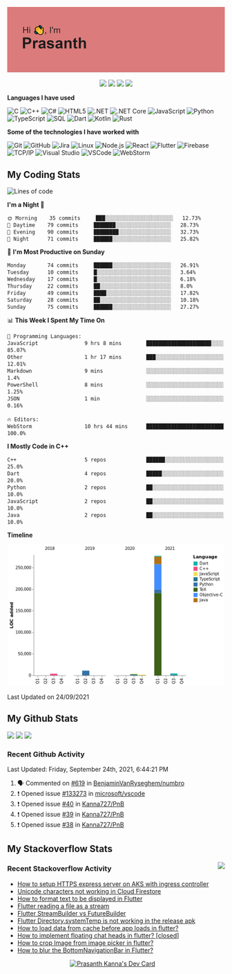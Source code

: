 ![Header](https://github.com/Kanna727/Kanna727/blob/master/header.png?raw=true)

<p align="center">
    <img src="https://badges.pufler.dev/visits/Kanna727/Kanna727?style=for-the-badge"/>
    <img src="https://badges.pufler.dev/years/Kanna727?style=for-the-badge"/>
    <img src="https://badges.pufler.dev/repos/Kanna727?style=for-the-badge"/>
    <img src="https://badges.pufler.dev/gists/Kanna727?style=for-the-badge"/>
</p>

**Languages I have used**

![C](https://img.shields.io/badge/-C-000000?style=flat&logo=C&logoColor=A8B9CC)
![C++](https://img.shields.io/badge/-C++-000000?style=flat&logo=C%2B%2B&logoColor=00599C)
![C#](https://img.shields.io/badge/-C%23-000000?style=flat&logo=c-sharp&logoColor=239120)
![HTML5](https://img.shields.io/badge/-HTML5-000000?style=flat&logo=HTML5)
![.NET](https://img.shields.io/badge/-.NET-000000?style=flat&logo=.NET&logoColor=5C2D91)
![.NET Core](https://img.shields.io/badge/-.NET_Core-000000?style=flat)
![JavaScript](https://img.shields.io/badge/-JavaScript-000000?style=flat&logo=javascript)
![Python](https://img.shields.io/badge/-Python-000000?style=flat&logo=python)
![TypeScript](https://img.shields.io/badge/-TypeScript-000000?style=flat&logo=typescript&logoColor=007ACC)
![SQL](https://img.shields.io/badge/-SQL-000000?style=flat&logo=MySQL)
![Dart](https://img.shields.io/badge/-Dart-000000?style=flat&logo=Dart&logoColor=0175C2)
![Kotlin](https://img.shields.io/badge/-Kotlin-000000?style=flat&logo=Kotlin&logoColor=0095d5)
![Rust](https://img.shields.io/badge/-Rust-000000?style=flat&logo=Rust&logoColor=D74C0F)

**Some of the technologies I have worked with**

![Git](https://img.shields.io/badge/-Git-000000?style=flat&logo=git&logoColor=F05032)
![GitHub](https://img.shields.io/badge/-GitHub-000000?style=flat&logo=github&logoColor=FFFFFF)
![Jira](https://img.shields.io/badge/-Jira-000000?style=flat&logo=jira-software&logoColor=0052CC)
![Linux](https://img.shields.io/badge/-Linux-000000?style=flat&logo=linux&logoColor=FCC624)
![Node.js](https://img.shields.io/badge/-Node.js-000000?style=flat&logo=node.js&logoColor=339933)
![React](https://img.shields.io/badge/-React-000000?style=flat&logo=React&logoColor=61DAFB)
![Flutter](https://img.shields.io/badge/-Flutter-000000?style=flat&logo=Flutter&logoColor=02569b)
![Firebase](https://img.shields.io/badge/-Firebase-000000?style=flat&logo=Firebase&logoColor=ffca28)
![TCP/IP](https://img.shields.io/badge/-TCP/IP-000000?style=flat&logo=cisco&logoColor=white)
![Visual Studio](https://img.shields.io/badge/-Visual_Studio-000000?style=flat&logo=visual-studio&logoColor=5c2d91)
![VSCode](https://img.shields.io/badge/-VSCode-000000?style=flat&logo=visual-studio-code&logoColor=007acc)
![WebStorm](https://img.shields.io/badge/-WebStorm-000000?style=flat&logo=webstorm&logoColor=1cbbe4)


## My Coding Stats
<!--START_SECTION:waka-->
![Lines of code](https://img.shields.io/badge/From%20Hello%20World%20I%27ve%20Written-303625%20lines%20of%20code-blue)

**I'm a Night 🦉** 

```text
🌞 Morning    35 commits     ███░░░░░░░░░░░░░░░░░░░░░░   12.73% 
🌆 Daytime    79 commits     ███████░░░░░░░░░░░░░░░░░░   28.73% 
🌃 Evening    90 commits     ████████░░░░░░░░░░░░░░░░░   32.73% 
🌙 Night      71 commits     ██████░░░░░░░░░░░░░░░░░░░   25.82%

```
📅 **I'm Most Productive on Sunday** 

```text
Monday       74 commits     ██████░░░░░░░░░░░░░░░░░░░   26.91% 
Tuesday      10 commits     █░░░░░░░░░░░░░░░░░░░░░░░░   3.64% 
Wednesday    17 commits     █░░░░░░░░░░░░░░░░░░░░░░░░   6.18% 
Thursday     22 commits     ██░░░░░░░░░░░░░░░░░░░░░░░   8.0% 
Friday       49 commits     ████░░░░░░░░░░░░░░░░░░░░░   17.82% 
Saturday     28 commits     ██░░░░░░░░░░░░░░░░░░░░░░░   10.18% 
Sunday       75 commits     ██████░░░░░░░░░░░░░░░░░░░   27.27%

```


📊 **This Week I Spent My Time On** 

```text
💬 Programming Languages: 
JavaScript               9 hrs 8 mins        █████████████████████░░░░   85.07% 
Other                    1 hr 17 mins        ███░░░░░░░░░░░░░░░░░░░░░░   12.01% 
Markdown                 9 mins              ░░░░░░░░░░░░░░░░░░░░░░░░░   1.4% 
PowerShell               8 mins              ░░░░░░░░░░░░░░░░░░░░░░░░░   1.25% 
JSON                     1 min               ░░░░░░░░░░░░░░░░░░░░░░░░░   0.16%

🔥 Editors: 
WebStorm                 10 hrs 44 mins      █████████████████████████   100.0%

```

**I Mostly Code in C++** 

```text
C++                      5 repos             ██████░░░░░░░░░░░░░░░░░░░   25.0% 
Dart                     4 repos             █████░░░░░░░░░░░░░░░░░░░░   20.0% 
Python                   2 repos             ██░░░░░░░░░░░░░░░░░░░░░░░   10.0% 
JavaScript               2 repos             ██░░░░░░░░░░░░░░░░░░░░░░░   10.0% 
Java                     2 repos             ██░░░░░░░░░░░░░░░░░░░░░░░   10.0%

```


**Timeline**

![Chart not found](https://raw.githubusercontent.com/Kanna727/Kanna727/master/charts/bar_graph.png) 


 Last Updated on 24/09/2021
<!--END_SECTION:waka-->

## My Github Stats
<img align="" height='150px'
src="https://github-readme-stats.vercel.app/api?username=kanna727&count_private=true&show_icons=true&theme=dark&include_all_commits=true&hide_border=true"/>
<img align="" height='150px'
src="https://github-readme-stats.vercel.app/api/top-langs/?username=kanna727&layout=compact&theme=dark&hide_border=true"/>
<img align="" height='150px'
src="http://github-readme-streak-stats.herokuapp.com?user=Kanna727&theme=dark&hide_border=true"/>

### Recent Github Activity

<!--RECENT_ACTIVITY:last_update-->
Last Updated: Friday, September 24th, 2021, 6:44:21 PM
<!--RECENT_ACTIVITY:last_update_end-->
<!--RECENT_ACTIVITY:start-->
1. 🗣 Commented on [#619](https://github.com/BenjaminVanRyseghem/numbro/issues/619) in [BenjaminVanRyseghem/numbro](https://github.com/BenjaminVanRyseghem/numbro)
2. ❗️ Opened issue [#133273](https://github.com/microsoft/vscode/issues/133273) in [microsoft/vscode](https://github.com/microsoft/vscode)
3. ❗️ Opened issue [#40](https://github.com/Kanna727/PnB/issues/40) in [Kanna727/PnB](https://github.com/Kanna727/PnB)
4. ❗️ Opened issue [#39](https://github.com/Kanna727/PnB/issues/39) in [Kanna727/PnB](https://github.com/Kanna727/PnB)
5. ❗️ Opened issue [#38](https://github.com/Kanna727/PnB/issues/38) in [Kanna727/PnB](https://github.com/Kanna727/PnB)
<!--RECENT_ACTIVITY:end-->

## My Stackoverflow Stats

<a href="https://stackoverflow.com/users/8487133/prasanth-kanna"><img height='260px' align="right" src="https://github-readme-stackoverflow.vercel.app/?userID=8487133&theme=dark"></a>

### Recent Stackoverflow Activity
<!-- STACKOVERFLOW:START -->
- [How to setup HTTPS express server on AKS with ingress controller](https://stackoverflow.com/questions/65362908/how-to-setup-https-express-server-on-aks-with-ingress-controller)
- [Unicode characters not working in Cloud Firestore](https://stackoverflow.com/questions/53855197/unicode-characters-not-working-in-cloud-firestore)
- [How to format text to be displayed in Flutter](https://stackoverflow.com/questions/53853176/how-to-format-text-to-be-displayed-in-flutter)
- [Flutter reading a file as a stream](https://stackoverflow.com/questions/51136512/flutter-reading-a-file-as-a-stream)
- [Flutter StreamBuilder vs FutureBuilder](https://stackoverflow.com/questions/50844519/flutter-streambuilder-vs-futurebuilder)
- [Flutter Directory.systemTemp is not working in the release apk](https://stackoverflow.com/questions/50803347/flutter-directory-systemtemp-is-not-working-in-the-release-apk)
- [How to load data from cache before app loads in flutter?](https://stackoverflow.com/questions/50783868/how-to-load-data-from-cache-before-app-loads-in-flutter)
- [How to implement floating chat heads in flutter? [closed]](https://stackoverflow.com/questions/50630133/how-to-implement-floating-chat-heads-in-flutter)
- [How to crop Image from image picker in flutter?](https://stackoverflow.com/questions/50343045/how-to-crop-image-from-image-picker-in-flutter)
- [How to blur the BottomNavigationBar in Flutter?](https://stackoverflow.com/questions/50133651/how-to-blur-the-bottomnavigationbar-in-flutter)
<!-- STACKOVERFLOW:END -->

<p align="center">
<a href="https://app.daily.dev/Dedsec727"><img src="https://api.daily.dev/devcards/8eaaa75801c34dcda99bd3df979fc34e.png?r=x8k" width="350" alt="Prasanth Kanna's Dev Card"/></a>
</p>
